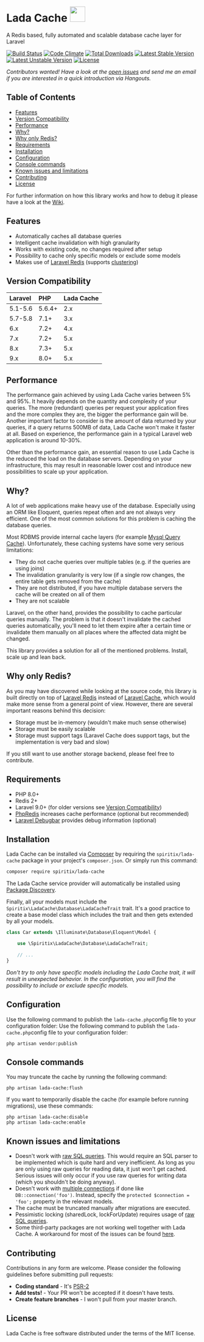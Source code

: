 # Lada Cache <img src="https://cdn4.iconfinder.com/data/icons/vaz2101/512/face_1-512.png" height="40">

A Redis based, fully automated and scalable database cache layer for Laravel

[![Build Status](https://travis-ci.org/spiritix/lada-cache.svg?branch=master)](https://travis-ci.org/spiritix/lada-cache)
[![Code Climate](https://codeclimate.com/github/spiritix/lada-cache/badges/gpa.svg)](https://codeclimate.com/github/spiritix/lada-cache)
[![Total Downloads](https://poser.pugx.org/spiritix/lada-cache/d/total.svg)](https://packagist.org/packages/spiritix/lada-cache)
[![Latest Stable Version](https://poser.pugx.org/spiritix/lada-cache/v/stable.svg)](https://packagist.org/packages/spiritix/lada-cache)
[![Latest Unstable Version](https://poser.pugx.org/spiritix/lada-cache/v/unstable.svg)](https://packagist.org/packages/spiritix/lada-cache)
[![License](https://poser.pugx.org/spiritix/lada-cache/license.svg)](https://packagist.org/packages/spiritix/lada-cache)

_Contributors wanted!
Have a look at the [open issues](https://github.com/spiritix/lada-cache/issues) and send me an email if you are interested in a quick introduction via Hangouts._

## Table of Contents

- [Features](#features)
- [Version Compatibility](#version-compatibility)
- [Performance](#performance)
- [Why?](#why)
- [Why only Redis?](#why-only-redis)
- [Requirements](#requirements)
- [Installation](#installation)
- [Configuration](#configuration)
- [Console commands](#console-commands)
- [Known issues and limitations](#known-issues-and-limitations)
- [Contributing](#contributing)
- [License](#license)

For further information on how this library works and how to debug it please have a look at the [Wiki](https://github.com/spiritix/lada-cache/wiki).

## Features

- Automatically caches all database queries
- Intelligent cache invalidation with high granularity
- Works with existing code, no changes required after setup
- Possibility to cache only specific models or exclude some models
- Makes use of [Laravel Redis](https://laravel.com/docs/7.x/redis) (supports [clustering](https://laravel.com/docs/7.x/redis#configuration))

## Version Compatibility

 Laravel  | PHP       | Lada Cache
:---------|:----------|:----------
 5.1-5.6  | 5.6.4+    | 2.x
 5.7-5.8  | 7.1+      | 3.x
 6.x      | 7.2+      | 4.x
 7.x      | 7.2+      | 5.x
 8.x      | 7.3+      | 5.x
 9.x      | 8.0+      | 5.x

## Performance

The performance gain achieved by using Lada Cache varies between 5% and 95%. It heavily depends on the quantity and complexity of your queries. The more (redundant) queries per request your application fires and the more complex they are, the bigger the performance gain will be. Another important factor to consider is the amount of data returned by your queries, if a query returns 500MB of data, Lada Cache won't make it faster at all. Based on experience, the performance gain in a typical Laravel web application is around 10-30%.

Other than the performance gain, an essential reason to use Lada Cache is the reduced the load on the database servers. Depending on your infrastructure, this may result in reasonable lower cost and introduce new possibilities to scale up your application.

## Why?

A lot of web applications make heavy use of the database. Especially using an ORM like Eloquent, queries repeat often and are not always very efficient. One of the most common solutions for this problem is caching the database queries.

Most RDBMS provide internal cache layers (for example [Mysql Query Cache](https://dev.mysql.com/doc/refman/5.7/en/query-cache.html)).  Unfortunately, these caching systems have some very serious limitations:

- They do not cache queries over multiple tables (e.g. if the queries are using joins)
- The invalidation granularity is very low (if a single row changes, the entire table gets removed from the cache)
- They are not distributed, if you have multiple database servers the cache will be created on all of them
- They are not scalable

Laravel, on the other hand, provides the possibility to cache particular queries manually. The problem is that it doesn't invalidate the cached queries automatically, you'll need to let them expire after a certain time or invalidate them manually on all places where the affected data might be changed.

This library provides a solution for all of the mentioned problems. 
Install, scale up and lean back.

## Why only Redis?

As you may have discovered while looking at the source code, this library is built directly on top of [Laravel Redis](https://laravel.com/docs/7.x/redis) instead of [Laravel Cache](https://laravel.com/docs/7.x/cache), which would make more sense from a general point of view.
However, there are several important reasons behind this decision:

- Storage must be in-memory (wouldn't make much sense otherwise)
- Storage must be easily scalable 
- Storage must support tags (Laravel Cache does support tags, but the implementation is very bad and slow)

If you still want to use another storage backend, please feel free to contribute.

## Requirements

- PHP 8.0+
- Redis 2+
- Laravel 9.0+ (for older versions see [Version Compatibility](#version-compatibility))
- [PhpRedis](https://github.com/phpredis/phpredis) increases cache performance (optional but recommended)
- [Laravel Debugbar](https://github.com/barryvdh/laravel-debugbar) provides debug information (optional)

## Installation

Lada Cache can be installed via [Composer](http://getcomposer.org) by requiring the `spiritix/lada-cache` package in your project's `composer.json`.
Or simply run this command:

```sh
composer require spiritix/lada-cache
```

The Lada Cache service provider will automatically be installed using [Package Discovery](https://laravel.com/docs/7.x/packages#package-discovery).

Finally, all your models must include the `Spiritix\LadaCache\Database\LadaCacheTrait` trait.
It's a good practice to create a base model class which includes the trait and then gets extended by all your models.

```php
class Car extends \Illuminate\Database\Eloquent\Model {

    use \Spiritix\LadaCache\Database\LadaCacheTrait;
    
    // ...
}
```

_Don't try to only have specific models including the Lada Cache trait, it will result in unexpected behavior.
In the configuration, you will find the possibility to include or exclude specific models._

## Configuration

Use the following command to publish the ``lada-cache.php``config file to your configuration folder:
Use the following command to publish the ``lada-cache.php``config file to your configuration folder:

```shell
php artisan vendor:publish 
```

## Console commands

You may truncate the cache by running the following command:

```shell
php artisan lada-cache:flush
```

If you want to temporarily disable the cache (for example before running migrations), use these commands:

```shell
php artisan lada-cache:disable
php artisan lada-cache:enable
````

## Known issues and limitations

- Doesn't work with [raw SQL queries](https://laravel.com/docs/7.x/database#running-queries). This would require an SQL parser to be implemented which is quite hard and very inefficient. As long as you are only using raw queries for reading data, it just won't get cached. Serious issues will only occur if you use raw queries for writing data (which you shouldn't be doing anyway).
- Doesn't work with [multiple connections](https://laravel.com/docs/7.x/database#using-multiple-database-connections) if done like ``DB::connection('foo')``. Instead, specify the ``protected $connection = 'foo';`` property in the relevant models.
- The cache must be truncated manually after migrations are executed.
- Pessimistic locking (sharedLock, lockForUpdate) requires usage of [raw SQL queries](https://github.com/spiritix/lada-cache/issues/49).
- Some third-party packages are not working well together with Lada Cache. A workaround for most of the issues can be found [here](https://github.com/spiritix/lada-cache/issues/99#issuecomment-1017250267).

## Contributing

Contributions in any form are welcome.
Please consider the following guidelines before submitting pull requests:

- **Coding standard** - It's [PSR-2](https://github.com/php-fig/fig-standards/blob/master/accepted/PSR-2-coding-style-guide.md)
- **Add tests!** - Your PR won't be accepted if it doesn't have tests.
- **Create feature branches** - I won't pull from your master branch.

## License

Lada Cache is free software distributed under the terms of the MIT license.
